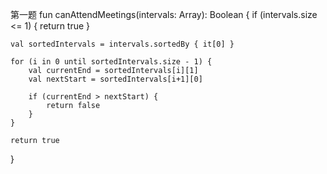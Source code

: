 第一题
fun canAttendMeetings(intervals: Array<IntArray>): Boolean {
    if (intervals.size <= 1) {
        return true
    }
    
    val sortedIntervals = intervals.sortedBy { it[0] }
    
    for (i in 0 until sortedIntervals.size - 1) {
        val currentEnd = sortedIntervals[i][1]
        val nextStart = sortedIntervals[i+1][0]
        
        if (currentEnd > nextStart) {
            return false
        }
    }
    
    return true
}
